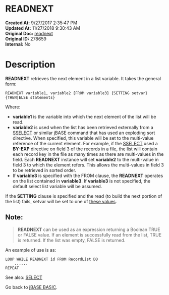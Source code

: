 # READNEXT

**Created At:** 9/27/2017 2:35:47 PM  
**Updated At:** 11/27/2018 9:30:43 AM  
**Original Doc:** [readnext](https://docs.jbase.com/36868-jbase-basic/readnext)  
**Original ID:** 278659  
**Internal:** No  


# Description

**READNEXT** retrieves the next element in a list variable. It takes the general form:

```
READNEXT variable1, variable2 {FROM variable3} {SETTING setvar} {THEN|ELSE statements}
```

Where:

- **variable1** is the variable into which the next element of the list will be read.
- **variable2** is used when the list has been retrieved externally from a [SSELECT](./../sselect) or similar jBASE command that has used an exploding sort directive. When specified, this variable will be set to the multi-value reference of the current element. For example, if the [SSELECT](./../sselect) used a **BY-EXP** directive on field 3 of the records in a file, the list will contain each record key in the file as many times as there are multi-values in the field. Each **READNEXT** instance will set **variable2** to the multi-value in field 3 to which the element refers. This allows the multi-values in field 3 to be retrieved in sorted order.
- If **variable3** is specified with the FROM clause, the **READNEXT** operates on the list contained in **variable3**. If **variable3** is not specified, the default select list variable will be assumed.


If the **SETTING** clause is specified and the read (to build the next portion of the list) fails, setvar will be set to one of [these values](./../incremental-file-errors).

## Note: 


> **READNEXT** can be used as an expression returning a Boolean TRUE or FALSE value. If an element is successfully read from the list, TRUE is returned. If the list was empty, FALSE is returned.


An example of use is as:

```
LOOP WHILE READNEXT id FROM RecordList DO
    ......
REPEAT
```



See also: [SELECT](./../select)

Go back to [jBASE BASIC](./../jbase-basic-programmers-reference-guide).


